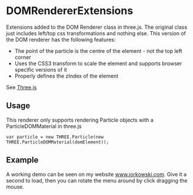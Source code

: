 # DOMRendererExtensions

Extensions added to the DOM Renderer class in three.js. The original class just includes left/top css
transformations and nothing else. This version of the DOM renderer has the following features:

* The point of the particle is the centre of the element - not the top left corner
* Uses the CSS3 transform to scale the element and supports browser specific versions of it
* Properly defines the zIndex of the element

See <a href="https://github.com/mrdoob/three.js/">Three.js</a>

## Usage
This renderer only supports rendering Particle objects with a ParticleDOMMaterial in three.js

```
var particle = new THREE.Particle(new THREE.ParticleDOMMaterial(domElement));
```

## Example
A working demo can be seen on my website <a href="http://www.jorkowski.com">www.jorkowski.com</a>.
Give it a second to load, then you can rotate the menu around by click dragging the mouse.